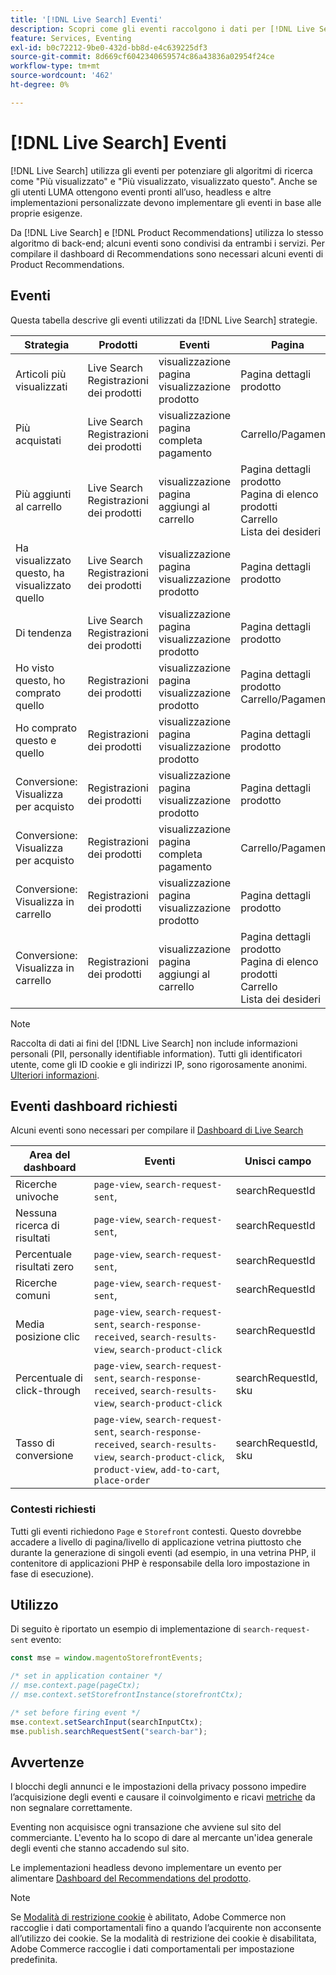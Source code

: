 ```yaml
---
title: '[!DNL Live Search] Eventi'
description: Scopri come gli eventi raccolgono i dati per [!DNL Live Search].
feature: Services, Eventing
exl-id: b0c72212-9be0-432d-bb8d-e4c639225df3
source-git-commit: 8d669cf6042340659574c86a43836a02954f24ce
workflow-type: tm+mt
source-wordcount: '462'
ht-degree: 0%

---
```


# [!DNL Live Search] Eventi

[!DNL Live Search] utilizza gli eventi per potenziare gli algoritmi di ricerca come &quot;Più visualizzato&quot; e &quot;Più visualizzato, visualizzato questo&quot;. Anche se gli utenti LUMA ottengono eventi pronti all’uso, headless e altre implementazioni personalizzate devono implementare gli eventi in base alle proprie esigenze.

Da [!DNL Live Search] e [!DNL Product Recommendations] utilizza lo stesso algoritmo di back-end; alcuni eventi sono condivisi da entrambi i servizi. Per compilare il dashboard di Recommendations sono necessari alcuni eventi di Product Recommendations.

## Eventi

Questa tabella descrive gli eventi utilizzati da [!DNL Live Search] strategie.

| Strategia | Prodotti | Eventi | Pagina |
| --- | --- | --- | ---|
| Articoli più visualizzati | Live Search<br>Registrazioni dei prodotti | visualizzazione pagina<br>visualizzazione prodotto | Pagina dettagli prodotto |
| Più acquistati | Live Search<br>Registrazioni dei prodotti | visualizzazione pagina<br>completa pagamento | Carrello/Pagamento |
| Più aggiunti al carrello | Live Search<br>Registrazioni dei prodotti | visualizzazione pagina<br>aggiungi al carrello | Pagina dettagli prodotto<br>Pagina di elenco prodotti<br>Carrello<br>Lista dei desideri |
| Ha visualizzato questo, ha visualizzato quello | Live Search<br>Registrazioni dei prodotti | visualizzazione pagina<br>visualizzazione prodotto | Pagina dettagli prodotto |
| Di tendenza | Live Search<br>Registrazioni dei prodotti | visualizzazione pagina<br>visualizzazione prodotto | Pagina dettagli prodotto |
| Ho visto questo, ho comprato quello | Registrazioni dei prodotti | visualizzazione pagina<br>visualizzazione prodotto | Pagina dettagli prodotto<br>Carrello/Pagamento |
| Ho comprato questo e quello | Registrazioni dei prodotti | visualizzazione pagina<br>visualizzazione prodotto | Pagina dettagli prodotto |
| Conversione: Visualizza per acquisto | Registrazioni dei prodotti | visualizzazione pagina<br>visualizzazione prodotto | Pagina dettagli prodotto |
| Conversione: Visualizza per acquisto | Registrazioni dei prodotti | visualizzazione pagina<br>completa pagamento | Carrello/Pagamento |
| Conversione: Visualizza in carrello | Registrazioni dei prodotti | visualizzazione pagina<br>visualizzazione prodotto | Pagina dettagli prodotto |
| Conversione: Visualizza in carrello | Registrazioni dei prodotti | visualizzazione pagina<br>aggiungi al carrello | Pagina dettagli prodotto<br>Pagina di elenco prodotti<br>Carrello<br>Lista dei desideri |

>[!NOTE]
>
>Raccolta di dati ai fini del [!DNL Live Search] non include informazioni personali (PII, personally identifiable information). Tutti gli identificatori utente, come gli ID cookie e gli indirizzi IP, sono rigorosamente anonimi. [Ulteriori informazioni](https://www.adobe.com/privacy/experience-cloud.html).

## Eventi dashboard richiesti

Alcuni eventi sono necessari per compilare il [Dashboard di Live Search](performance.md)

| Area del dashboard | Eventi | Unisci campo |
| ------------------- | ------------- | ---------- |
| Ricerche univoche | `page-view`, `search-request-sent`, | searchRequestId |
| Nessuna ricerca di risultati | `page-view`, `search-request-sent`, | searchRequestId |
| Percentuale risultati zero | `page-view`, `search-request-sent`, | searchRequestId |
| Ricerche comuni | `page-view`, `search-request-sent`, | searchRequestId |
| Media posizione clic | `page-view`, `search-request-sent`, `search-response-received`, `search-results-view`, `search-product-click` | searchRequestId |
| Percentuale di click-through | `page-view`, `search-request-sent`, `search-response-received`, `search-results-view`, `search-product-click` | searchRequestId, sku |
| Tasso di conversione | `page-view`, `search-request-sent`, `search-response-received`, `search-results-view`, `search-product-click`, `product-view`, `add-to-cart`, `place-order` | searchRequestId, sku |

### Contesti richiesti

Tutti gli eventi richiedono `Page` e `Storefront` contesti. Questo dovrebbe accadere a livello di pagina/livello di applicazione vetrina piuttosto che durante la generazione di singoli eventi (ad esempio, in una vetrina PHP, il contenitore di applicazioni PHP è responsabile della loro impostazione in fase di esecuzione).

## Utilizzo

Di seguito è riportato un esempio di implementazione di `search-request-sent` evento:

```javascript
const mse = window.magentoStorefrontEvents;

/* set in application container */
// mse.context.page(pageCtx);
// mse.context.setStorefrontInstance(storefrontCtx);

/* set before firing event */
mse.context.setSearchInput(searchInputCtx);
mse.publish.searchRequestSent("search-bar");
```

## Avvertenze

I blocchi degli annunci e le impostazioni della privacy possono impedire l’acquisizione degli eventi e causare il coinvolgimento e ricavi [metriche](workspace.md) da non segnalare correttamente.

Eventing non acquisisce ogni transazione che avviene sul sito del commerciante. L&#39;evento ha lo scopo di dare al mercante un&#39;idea generale degli eventi che stanno accadendo sul sito.

Le implementazioni headless devono implementare un evento per alimentare [Dashboard del Recommendations del prodotto](../product-recommendations/events.md).

>[!NOTE]
>
>Se [Modalità di restrizione cookie](https://experienceleague.adobe.com/docs/commerce-admin/start/compliance/privacy/compliance-cookie-law.html) è abilitato, Adobe Commerce non raccoglie i dati comportamentali fino a quando l’acquirente non acconsente all’utilizzo dei cookie. Se la modalità di restrizione dei cookie è disabilitata, Adobe Commerce raccoglie i dati comportamentali per impostazione predefinita.
